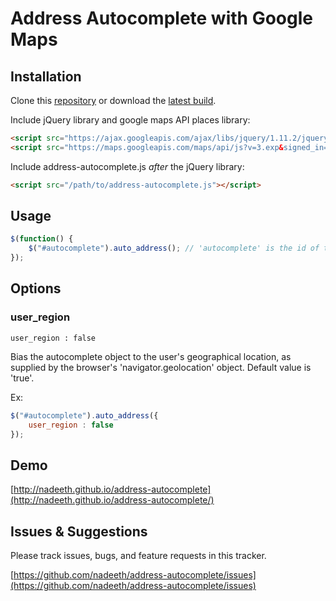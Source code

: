 # Address Autocomplete with Google Maps


## Installation

Clone this [repository](https://github.com/nadeeth/address-autocomplete.git) or download the [latest build](https://github.com/nadeeth/address-autocomplete/archive/master.zip).

Include jQuery library and google maps API places library:

```html
<script src="https://ajax.googleapis.com/ajax/libs/jquery/1.11.2/jquery.min.js"></script>
<script src="https://maps.googleapis.com/maps/api/js?v=3.exp&signed_in=true&libraries=places"></script>
```

Include address-autocomplete.js *after* the jQuery library:

```html
<script src="/path/to/address-autocomplete.js"></script>
```

## Usage

```javascript
$(function() {
    $("#autocomplete").auto_address(); // 'autocomplete' is the id of the text box to be auto filled. 
});
```

## Options

### user_region

    user_region : false

Bias the autocomplete object to the user's geographical location, as supplied by the browser's 'navigator.geolocation' object. Default value is 'true'.

Ex: 
```javascript
$("#autocomplete").auto_address({
    user_region : false
});
```


## Demo

[http://nadeeth.github.io/address-autocomplete](http://nadeeth.github.io/address-autocomplete/)

## Issues & Suggestions

Please track issues, bugs, and feature requests in this tracker.

[https://github.com/nadeeth/address-autocomplete/issues](https://github.com/nadeeth/address-autocomplete/issues)
